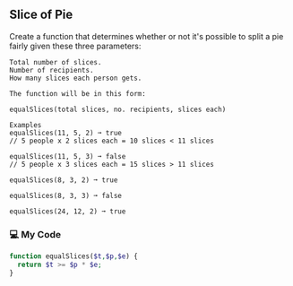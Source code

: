 ## Slice of Pie

Create a function that determines whether or not it's possible to split a pie fairly given these three parameters:
```
Total number of slices.
Number of recipients.
How many slices each person gets.

The function will be in this form:

equalSlices(total slices, no. recipients, slices each)

Examples
equalSlices(11, 5, 2) ➞ true
// 5 people x 2 slices each = 10 slices < 11 slices

equalSlices(11, 5, 3) ➞ false
// 5 people x 3 slices each = 15 slices > 11 slices

equalSlices(8, 3, 2) ➞ true

equalSlices(8, 3, 3) ➞ false

equalSlices(24, 12, 2) ➞ true
```
### 💻 My Code
```php
function equalSlices($t,$p,$e) {
  return $t >= $p * $e;
}
```
